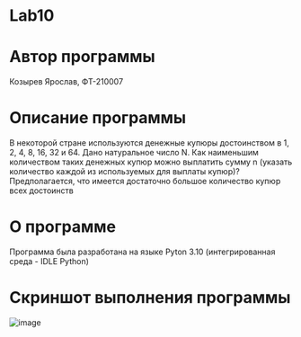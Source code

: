 # Lab10
# Автор программы
Козырев Ярослав, ФТ-210007
# Описание программы
В некоторой стране используются денежные купюры достоинством в 1, 2, 4, 8, 16, 32 и 64. Дано натуральное число N. Как наименьшим количеством таких денежных купюр можно выплатить сумму n (указать количество каждой из используемых для выплаты купюр)? Предполагается, что имеется достаточно большое количество купюр всех достоинств
# О программе
Программа была разработана на языке Pyton 3.10 (интегрированная среда - IDLE Python)
# Скриншот выполнения программы
![image](https://user-images.githubusercontent.com/122468979/214771900-461aa48d-353c-4dcb-8713-a6c266894c99.png)
